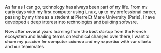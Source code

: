 As far as I can go, technology has always been part of my life. From my early days with my first computer using Linux, up to my professional career, 
passing by my time as a student at Pierre Et Marie University (Paris), I have developed a deep 
interest into technologies and building software.

Now after several years learning from the best startup from the French ecosystem and leading teams on technical changes over there,
I want to share my passion for computer science and my expertise with our clients and our teammates.
